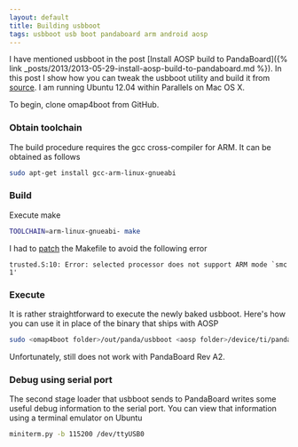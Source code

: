 ```yaml
---
layout: default
title: Building usbboot
tags: usbboot usb boot pandaboard arm android aosp
---
```


I have mentioned usbboot in the post [Install AOSP build to PandaBoard]({% link _posts/2013/2013-05-29-install-aosp-build-to-pandaboard.md %}). In this post I show how you can tweak the usbboot utility and build it from [source](https://github.com/swetland/omap4boot). I am running Ubuntu 12.04 within Parallels on Mac OS X.

To begin, clone omap4boot from GitHub.

### Obtain toolchain

The build procedure requires the gcc cross-compiler for ARM. It can be obtained as follows

```bash
sudo apt-get install gcc-arm-linux-gnueabi
```

### Build

Execute make

```bash
TOOLCHAIN=arm-linux-gnueabi- make
```

I had to [patch](https://github.com/oblique/omap4boot/commit/a58a6ed43391693427e208402d0770f9a166e2ef) the Makefile to avoid the following error

```text
trusted.S:10: Error: selected processor does not support ARM mode `smc 1'
```

### Execute

It is rather straightforward to execute the newly baked usbboot. Here's how you can use it in place of the binary that ships with AOSP

```bash
sudo <omap4boot folder>/out/panda/usbboot <aosp folder>/device/ti/panda/bootloader.bin
```

Unfortunately, still does not work with PandaBoard Rev A2.

### Debug using serial port

The second stage loader that usbboot sends to PandaBoard writes some useful debug information to the serial port. You can view that information using a terminal emulator on Ubuntu

```bash
miniterm.py -b 115200 /dev/ttyUSB0
```
